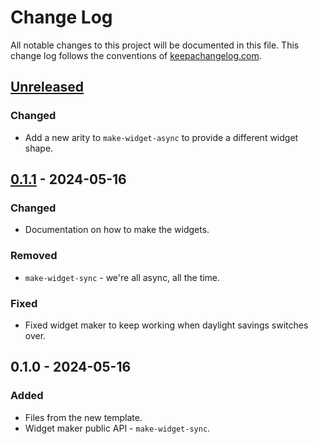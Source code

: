 # Change Log
All notable changes to this project will be documented in this file. This change log follows the conventions of [keepachangelog.com](http://keepachangelog.com/).

## [Unreleased]
### Changed
- Add a new arity to `make-widget-async` to provide a different widget shape.

## [0.1.1] - 2024-05-16
### Changed
- Documentation on how to make the widgets.

### Removed
- `make-widget-sync` - we're all async, all the time.

### Fixed
- Fixed widget maker to keep working when daylight savings switches over.

## 0.1.0 - 2024-05-16
### Added
- Files from the new template.
- Widget maker public API - `make-widget-sync`.

[Unreleased]: https://github.com/othello/clojure/compare/0.1.1...HEAD
[0.1.1]: https://github.com/othello/clojure/compare/0.1.0...0.1.1
